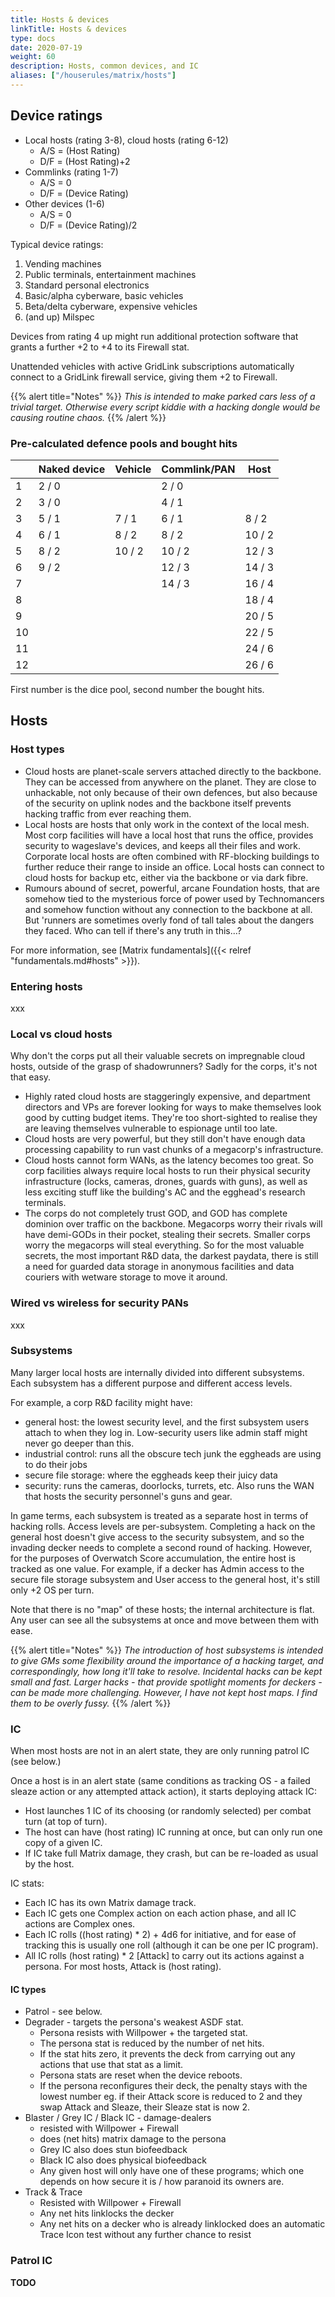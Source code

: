 ```yaml
---
title: Hosts & devices
linkTitle: Hosts & devices
type: docs
date: 2020-07-19
weight: 60
description: Hosts, common devices, and IC
aliases: ["/houserules/matrix/hosts"]
---
```



## Device ratings

* Local hosts (rating 3-8), cloud hosts (rating 6-12)
	* A/S = (Host Rating)
	* D/F = (Host Rating)+2
* Commlinks (rating 1-7)
	* A/S = 0
	* D/F = (Device Rating)
* Other devices (1-6)
	* A/S = 0
	* D/F = (Device Rating)/2

Typical device ratings:

1. Vending machines
2. Public terminals, entertainment machines
3. Standard personal electronics
4. Basic/alpha cyberware, basic vehicles
5. Beta/delta cyberware, expensive vehicles
6. (and up) Milspec 

Devices from rating 4 up might run additional protection software that grants a further +2 to +4 to its Firewall stat.

Unattended vehicles with active GridLink subscriptions automatically connect to a GridLink firewall service, giving them +2 to Firewall.

{{% alert title="Notes" %}}
*This is intended to make parked cars less of a trivial target. Otherwise every script kiddie with a hacking dongle would be causing routine chaos.*
{{% /alert %}}

### Pre-calculated defence pools and bought hits

|       	|   Naked device  	|   Vehicle  	|   Commlink/PAN  	|   Host    	|
|-------	|-----------------	|------------	|-----------------	|-----------	|
|   1   	|   2 / 0         	|            	|   2 / 0         	|           	|
|   2   	|   3 / 0         	|            	|   4 / 1         	|           	|
|   3   	|   5 / 1         	|   7 / 1    	|   6 / 1         	|   8 / 2   	|
|   4   	|   6 / 1         	|   8 / 2    	|   8 / 2         	|   10 / 2  	|
|   5   	|   8 / 2         	|   10 / 2   	|   10 / 2        	|   12 / 3  	|
|   6   	|   9 / 2         	|            	|   12 / 3        	|   14 / 3  	|
|   7   	|                 	|            	|   14 / 3        	|   16 / 4  	|
|   8   	|                 	|            	|                 	|   18 / 4  	|
|   9   	|                 	|            	|                 	|   20 / 5  	|
|   10  	|                 	|            	|                 	|   22 / 5  	|
|   11  	|                 	|            	|                 	|   24 / 6  	|
|   12  	|                 	|            	|                 	|   26 / 6  	|

First number is the dice pool, second number the bought hits.

## Hosts

### Host types

* Cloud hosts are planet-scale servers attached directly to the backbone. They can be accessed from anywhere on the planet. They are close to unhackable, not only because of their own defences, but also because of the security on uplink nodes and the backbone itself prevents hacking traffic from ever reaching them.
* Local hosts are hosts that only work in the context of the local mesh. Most corp facilities will have a local host that runs the office, provides security to wageslave's devices, and keeps all their files and work. Corporate local hosts are often combined with RF-blocking buildings to further reduce their range to inside an office. Local hosts can connect to cloud hosts for backup etc, either via the backbone or via dark fibre.
* Rumours abound of secret, powerful, arcane Foundation hosts, that are somehow tied to the mysterious force of power used by Technomancers and somehow function without any connection to the backbone at all. But 'runners are sometimes overly fond of tall tales about the dangers they faced. Who can tell if there's any truth in this...?

For more information, see [Matrix fundamentals]({{< relref "fundamentals.md#hosts" >}}).

### Entering hosts

xxx

### Local vs cloud hosts

Why don't the corps put all their valuable secrets on impregnable cloud hosts, outside of the grasp of shadowrunners? Sadly for the corps, it's not that easy.

* Highly rated cloud hosts are staggeringly expensive, and department directors and VPs are forever looking for ways to make themselves look good by cutting budget items. They're too short-sighted to realise they are leaving themselves vulnerable to espionage until too late.
* Cloud hosts are very powerful, but they still don't have enough data processing capability to run vast chunks of a megacorp's infrastructure. 
* Cloud hosts cannot form WANs, as the latency becomes too great. So corp facilities always require local hosts to run their physical security infrastructure (locks, cameras, drones, guards with guns), as well as less exciting stuff like the building's AC and the egghead's research terminals.
* The corps do not completely trust GOD, and GOD has complete dominion over traffic on the backbone. Megacorps worry their rivals will have demi-GODs in their pocket, stealing their secrets. Smaller corps worry the megacorps will steal everything. So for the most valuable secrets, the most important R&D data, the darkest paydata, there is still a need for guarded data storage in anonymous facilities and data couriers with wetware storage to move it around.

### Wired vs wireless for security PANs

xxx

### Subsystems    

Many larger local hosts are internally divided into different subsystems. Each subsystem has a different purpose and different access levels.

For example, a corp R&D facility might have:

* general host: the lowest security level, and the first subsystem users attach to when they log in. Low-security users like admin staff might never go deeper than this.
* industrial control: runs all the obscure tech junk the eggheads are using to do their jobs
* secure file storage: where the eggheads keep their juicy data 
* security: runs the cameras, doorlocks, turrets, etc. Also runs the WAN that hosts the security personnel's guns and gear.

In game terms, each subsystem is treated as a separate host in terms of hacking rolls. Access levels are per-subsystem. Completing a hack on the general host doesn't give access to the security subsystem, and so the invading decker needs to complete a second round of hacking. However, for the purposes of Overwatch Score accumulation, the entire host is tracked as one value. For example, if a decker has Admin access to the secure file storage subsystem and User access to the general host, it's still only +2 OS per turn.

Note that there is no "map" of these hosts; the internal architecture is flat. Any user can see all the subsystems at once and move between them with ease.

{{% alert title="Notes" %}}
*The introduction of host subsystems is intended to give GMs some flexibility around the importance of a hacking target, and correspondingly, how long it'll take to resolve. Incidental hacks can be kept small and fast. Larger hacks - that provide spotlight moments for deckers - can be made more challenging. However, I have not kept host maps. I find them to be overly fussy.*
{{% /alert %}} 

### IC

When most hosts are not in an alert state, they are only running patrol IC (see below.)

Once a host is in an alert state (same conditions as tracking OS - a failed sleaze action or any attempted attack action), it starts deploying attack IC:

* Host launches 1 IC of its choosing (or randomly selected) per combat turn (at top of turn).
* The host can have (host rating) IC running at once, but can only run one copy of a given IC.
* If IC take full Matrix damage, they crash, but can be re-loaded as usual by the host.

IC stats:

* Each IC has its own Matrix damage track.
* Each IC gets one Complex action on each action phase, and all IC actions are Complex ones.
* Each IC rolls ((host rating) * 2) + 4d6 for initiative, and for ease of tracking this is usually one roll (although it can be one per IC program).
* All IC rolls (host rating) * 2 \[Attack\] to carry out its actions against a persona. For most hosts, Attack is (host rating).

#### IC types

* Patrol - see below.
* Degrader - targets the persona's weakest ASDF stat.
	* Persona resists with Willpower + the targeted stat.
	* The persona stat is reduced by the number of net hits.
	* If the stat hits zero, it prevents the deck from carrying out any actions that use that stat as a limit.
	* Persona stats are reset when the device reboots.
	* If the persona reconfigures their deck, the penalty stays with the lowest number eg. if their Attack score is reduced to 2 and they swap Attack and Sleaze, their Sleaze stat is now 2.
* Blaster / Grey IC / Black IC - damage-dealers
	* resisted with Willpower + Firewall
	* does (net hits) matrix damage to the persona
	* Grey IC also does stun biofeedback
	* Black IC also does physical biofeedback
	* Any given host will only have one of these programs; which one depends on how secure it is / how paranoid its owners are.
* Track & Trace
	* Resisted with Willpower + Firewall
	* Any net hits linklocks the decker
	* Any net hits on a decker who is already linklocked does an automatic Trace Icon test without any further chance to resist


### Patrol IC

**TODO**

